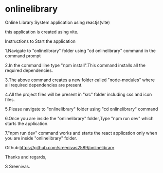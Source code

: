 # onlinelibrary

Online Library System application using reactjs(vite)

this application is created using vite.

Instructions to Start the application

1.Navigate to "onlinelibrary" folder using "cd onlinelibrary" command in the command prompt

2.In the command line type "npm install".This command installs all the required dependencies.

3.The above command creates a new folder called "node-modules" where all required dependencies are present.

4.All the project files will be present in "src" folder including css and icon files.

5.Please navigate to "onlinelibrary" folder using "cd onlinelibrary" command

6.Once you are inside the "onlinelibrary" folder,Type "npm run dev" which starts the application.

7."npm run dev" command works and starts the react application only when you are inside "onlinelibrary" folder.

Github:https://github.com/sreenivas2589/onlinelibrary

Thanks and regards,

S Sreenivas.
